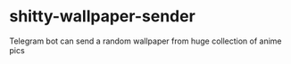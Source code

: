 # shitty-wallpaper-sender
Telegram bot can send a random wallpaper from huge collection of anime pics 
